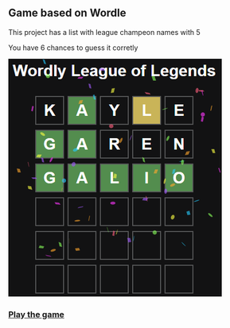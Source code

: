 ## Game based on Wordle

This project has a list with league champeon names with 5

You have 6 chances to guess it corretly

![Exemple](https://github.com/keter45/wordle-like-app/blob/master/public/exemple.png?raw=true)

### [Play the game](https://wordlelol.vercel.app)
